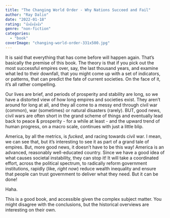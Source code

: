 ```yaml
---
title: "The Changing World Order - Why Nations Succeed and Fail"
author: "Ray Dalio"
date: "2022-01-18"
rating: "👍👍👍👍"
genre: "non-fiction"
categories: 
  - "book"
coverImage: "changing-world-order-331x500.jpg"
---
```

It is said that everything that has come before will happen again. That’s basically the premise of this book. The theory is that if you pick out the most successful empires over, say, the last thousand years, and examine what led to their downfall, that you might come up with a set of indicators, or patterns, that can predict the fate of current societies. On the face of it, it’s all rather compelling. 

Our lives are brief, and periods of prosperity and stability are long, so we have a distorted view of how long empires and societies exist. They aren’t around for long at all, and they all come to a messy end through civil war (common), war (sometimes) or natural disasters (rarely). BUT, good news, civil wars are often short in the grand scheme of things and eventually lead back to peace & prosperity - for a while at least - and the upward trend of human progress, on a macro scale, continues with just a little blip.

America, by all the metrics, is _fucked_, and racing towards civil war. I mean, we can see that, but it’s interesting to see it as part of a grand tale of empires. But, more good news, it doesn’t have to be this way! America is an advanced, reasonably well-educated country. Since we have a good idea of what causes societal instability, they can stop it! It will take a coordinated effort, across the political spectrum, to radically reform government institutions, rapidly (like, _right now_) reduce wealth inequality and ensure that people can trust government to deliver what they need. But it can be done!

Haha.

This is a good book, and accessible given the complex subject matter. You might disagree with the conclusions, but the historical overviews are interesting on their own.
